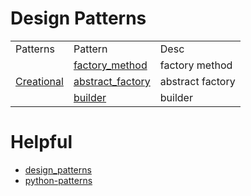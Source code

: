 # Design Patterns

<table>
    <tr>
        <td>Patterns</td>
        <td>Pattern</td>
        <td>Desc</td>
    </tr>
    <tr>
        <td rowspan="4">
            <a href='https://github.com/czp-first/ToBeBetter/tree/master/design_pattern'>Creational</a>
        </td>
        <td>
            <a href='https://github.com/czp-first/ToBeBetter/tree/master/design_pattern/creational/factory/factory_method'>factory_method</a>
        </td>
        <td>factory method</td>
    </tr>
    <tr>
        <td>
            <a href='https://github.com/czp-first/ToBeBetter/tree/master/design_pattern/creational/factory/abstract_factory'>abstract_factory</a>
        </td>
        <td>abstract factory</td>
    </tr>
  	<tr>
        <td>
            <a href='https://github.com/czp-first/ToBeBetter/tree/master/design_pattern/creational/builder'>builder</a>
        </td>
        <td>builder</td>
    </tr>
  	
</table>

# Helpful
- [design_patterns](https://sourcemaking.com/design_patterns)
- [python-patterns](https://github.com/faif/python-patterns)
